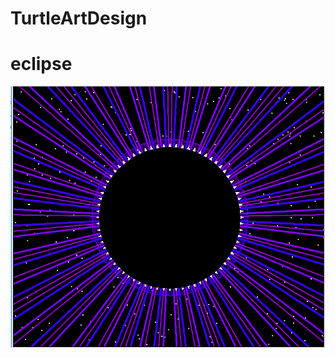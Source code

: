 # TurtleArtDesign

<h1>eclipse</h1>
<img src="https://github.com/Ahuang1158/TurtleArtDesign/blob/master/project%20pic.png">
